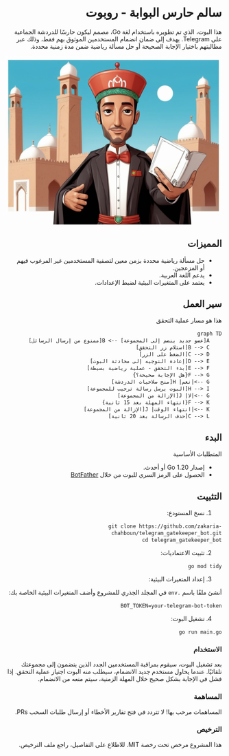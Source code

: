 <div dir="rtl">

# سالم حارس البوابة - روبوت

هذا البوت، الذي تم تطويره باستخدام لغة Go، مصمم ليكون حارسًا للدردشة الجماعية على Telegram. يهدف إلى ضمان انضمام المستخدمين الموثوق بهم فقط، وذلك عبر مطالبتهم باختيار الإجابة الصحيحة أو حل مسألة رياضية ضمن مدة زمنية محددة.

![Bot Icon](assets/saalim_gatekeeper.png)

## المميزات
* حل مسألة رياضية محددة بزمن معين لتصفية المستخدمين غير المرغوب فيهم أو المزعجين.
* يدعم اللغة العربية.
* يعتمد على المتغيرات البيئية لضبط الإعدادات.

## سير العمل

هذا هو مسار عملية التحقق
```mermaid
graph TD
    A[عضو جديد ينضم إلى المجموعة] --> B[ممنوع من إرسال الرسائل]
    B --> C[استلام زر التحقق]
    C --> D[الضغط على الزر]
    D --> E[إعادة التوجيه إلى محادثة البوت]
    E --> F[بدء التحقق - عملية رياضية بسيطة]
    F --> G{هل الإجابة صحيحة؟}
    G -->|نعم| H[منح صلاحيات الدردشة]
    H --> I[البوت يرسل رسالة ترحيب للمجموعة]
    G -->|لا| J[الإزالة من المجموعة]
    F --> K{انتهاء المهلة بعد 15 ثانية}
    K -->|انتهاء الوقت| J[الإزالة من المجموعة]
    C --> L[حذف الرسالة بعد 20 ثانية]
```

## البدء

المتطلبات الأساسية

* إصدار Go 1.20 أو أحدث.
* الحصول على الرمز السري للبوت من خلال [BotFather](https://telegram.me/BotFather)

## التثبيت

1. نسخ المستودع:

```console
git clone https://github.com/zakaria-chahboun/telegram_gatekeeper_bot.git
cd telegram_gatekeeper_bot
```

2. تثبيت الاعتماديات:

```console
go mod tidy
```

3. إعداد المتغيرات البيئية:

أنشئ ملفًا باسم `.env` في المجلد الجذري للمشروع وأضف المتغيرات البيئية الخاصة بك:

```env
BOT_TOKEN=your-telegram-bot-token
```

4. تشغيل البوت:

```console
go run main.go
```

### الاستخدام
بعد تشغيل البوت، سيقوم بمراقبة المستخدمين الجدد الذين ينضمون إلى مجموعتك تلقائيًا. عندما يحاول مستخدم جديد الانضمام، سيطلب منه البوت اجتياز عملية التحقق. إذا فشل في الإجابة بشكل صحيح خلال المهلة الزمنية، سيتم منعه من الانضمام.

### المساهمة
المساهمات مرحب بها! لا تتردد في فتح تقارير الأخطاء أو إرسال طلبات السحب PRs.

### الترخيص
هذا المشروع مرخص تحت رخصة MIT. للاطلاع على التفاصيل، راجع ملف الترخيص.
</div>